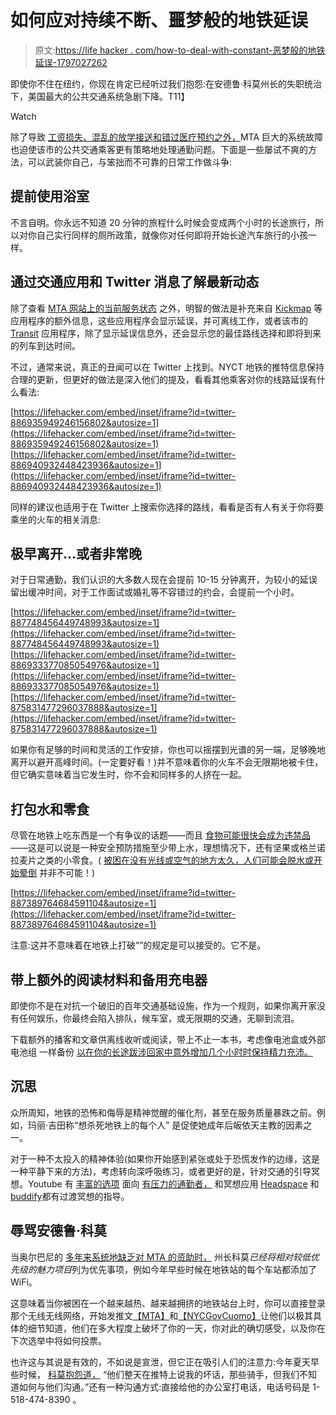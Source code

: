 # 如何应对持续不断、噩梦般的地铁延误

> 原文:[https://life hacker . com/how-to-deal-with-constant-恶梦般的地铁延误-1797027262](https://lifehacker.com/how-to-deal-with-constant-nightmarish-subway-delays-1797027262)

即使你不住在纽约，你现在肯定已经听过我们抱怨:在安德鲁·科莫州长的失职统治下，美国最大的公共交通系统急剧下降。T11】

Watch

除了导致 [工资损失、混乱的放学接送和错过医疗预约之外，](http://jalopnik.com/riders-lost-wages-jobs-due-to-subway-delays-survey-1796776439)MTA 巨大的系统故障也迫使该市的公共交通乘客更有策略地处理通勤问题。下面是一些屡试不爽的方法，可以武装你自己，与笨拙而不可靠的日常工作做斗争:

## 提前使用浴室

不言自明。你永远不知道 20 分钟的旅程什么时候会变成两个小时的长途旅行，所以对你自己实行同样的厕所政策，就像你对任何即将开始长途汽车旅行的小孩一样。

## **通过交通应用和 Twitter 消息了解最新动态**

除了查看 [MTA 网站上的当前服务状态](http://www.mta.info/) 之外，明智的做法是补充来自 [Kickmap](http://kickmap.com/iPhone/) 等应用程序的额外信息，这些应用程序会显示延误，并可离线工作，或者该市的 [Transit](https://transitapp.com/) 应用程序，除了显示延误信息外，还会显示您的最佳路线选择和即将到来的列车到达时间。

不过，通常来说，真正的丑闻可以在 Twitter 上找到。NYCT 地铁的推特信息保持合理的更新，但更好的做法是深入他们的提及，看看其他乘客对你的线路延误有什么看法:

 [https://lifehacker.com/embed/inset/iframe?id=twitter-886935949246156802&autosize=1](https://lifehacker.com/embed/inset/iframe?id=twitter-886935949246156802&autosize=1)  [https://lifehacker.com/embed/inset/iframe?id=twitter-886940932448423936&autosize=1](https://lifehacker.com/embed/inset/iframe?id=twitter-886940932448423936&autosize=1) 

同样的建议也适用于在 Twitter 上搜索你选择的路线，看看是否有人有关于你将要乘坐的火车的相关消息:

## 极早离开...或者非常晚

对于日常通勤，我们认识的大多数人现在会提前 10-15 分钟离开，为较小的延误留出缓冲时间，对于工作面试或婚礼等不容错过的约会，会提前一个小时。

 [https://lifehacker.com/embed/inset/iframe?id=twitter-887748456449748993&autosize=1](https://lifehacker.com/embed/inset/iframe?id=twitter-887748456449748993&autosize=1)  [https://lifehacker.com/embed/inset/iframe?id=twitter-886933377085054976&autosize=1](https://lifehacker.com/embed/inset/iframe?id=twitter-886933377085054976&autosize=1)  [https://lifehacker.com/embed/inset/iframe?id=twitter-875831477296037888&autosize=1](https://lifehacker.com/embed/inset/iframe?id=twitter-875831477296037888&autosize=1) 

如果你有足够的时间和灵活的工作安排，你也可以摇摆到光谱的另一端，足够晚地离开以避开高峰时间。(一定要好看！)并不意味着你的火车不会无限期地被卡住，但它确实意味着当它发生时，你不会和同样多的人挤在一起。

## 打包水和零食

尽管在地铁上吃东西是一个有争议的话题——而且 [食物可能很快会成为违禁品](http://jezebel.com/what-food-is-appropriate-to-eat-on-the-subway-1797033116http://jezebel.com/what-food-is-appropriate-to-eat-on-the-subway-1797033116)——这是可以说是一种安全预防措施至少带上水，理想情况下，还有坚果或格兰诺拉麦片之类的小零食。( [被困在没有光线或空气的地方太久，人们可能会脱水或开始晕倒](http://nymag.com/selectall/2017/06/new-york-subway-f-train-gets-stuck-underground-without-air.html) 并非不可能！)

 [https://lifehacker.com/embed/inset/iframe?id=twitter-887389764684591104&autosize=1](https://lifehacker.com/embed/inset/iframe?id=twitter-887389764684591104&autosize=1) 

注意:这并不意味着在地铁上打破“”的规定是可以接受的。它不是。

## 带上额外的阅读材料和备用充电器

即使你不是在对抗一个破旧的百年交通基础设施，作为一个规则，如果你离开家没有任何娱乐，你最终会陷入排队，候车室，或无限期的交通，无聊到流泪。

下载额外的播客和文章供离线收听或阅读，带上不止一本书，考虑像电池盒或外部电池组 一样备份 [以在你的长途跋涉回家中意外增加几个小时时保持精力充沛。](https://lifehacker.com/sunday-showdown-battery-packs-vs-battery-cases-1796936283)

## 沉思

众所周知，地铁的恐怖和侮辱是精神觉醒的催化剂，甚至在服务质量暴跌之前。例如，玛丽·吉田称“想杀死地铁上的每个人” 是促使她成年后皈依天主教的因素之一。

对于一种不太投入的精神体验(如果你开始感到紧张或处于恐慌发作的边缘，这是一种平静下来的方法)，考虑转向深呼吸练习，或者更好的是，针对交通的引导冥想。Youtube 有 [丰富的选项](https://www.youtube.com/watch?v=nu2XfxqgoaU) 面向 [有压力的通勤者，](https://www.youtube.com/watch?v=q9HFoRSTaMA) 和冥想应用 [Headspace](https://www.headspace.com/headspace-meditation-app) 和[buddify](http://buddhify.com/)都有过渡冥想的指导。

## 辱骂安德鲁·科莫

当奥尔巴尼的 [多年来系统地缺乏对 MTA 的资助时，](http://fusion.kinja.com/how-the-mta-got-so-broke-1795903465) 州长科莫*已经将相对较低优先级的魅力项目*列为优先事项，例如今年早些时候在地铁站的每个车站都添加了 WiFi。

这意味着当你被困在一个越来越热、越来越拥挤的地铁站台上时，你可以直接登录那个无线无线网络，开始发推文[【MTA】](https://twitter.com/MTA)和[【NYCGovCuomo】](https://twitter.com/NYGovCuomo)让他们以极其具体的细节知道，他们在多大程度上破坏了你的一天，你对此的确切感受，以及你在下次选举中将如何投票。

也许这与其说是有效的，不如说是宣泄，但它正在吸引人们的注意力:今年夏天早些时候， [科莫抱怨道，](https://www.villagevoice.com/2017/06/29/governor-cuomo-the-last-person-in-nyc-to-acknowledge-state-of-emergency-in-the-subways/) “他们整天在推特上说我的坏话，那些骑手，但我们不知道如何与他们沟通。”还有一种沟通方式:直接给他的办公室打电话，电话号码是 1-518-474-8390 。